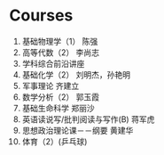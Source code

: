 # Courses
1. 基础物理学（1） 陈强
2. 高等代数（2） 李尚志
3. 学科综合前沿讲座
4. 基础化学（2） 刘明杰，孙艳明
5. 军事理论 齐建立
6. 数学分析（2） 郭玉霞
7. 基础生命科学 郑丽沙
8. 英语读说写/批判阅读与写作(B) 蒋军虎
9. 思想政治理论课－－纲要 黄建华
10. 体育（2）(乒乓球)
